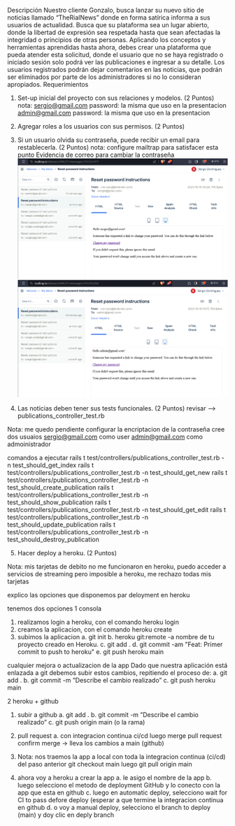 Descripción
Nuestro cliente Gonzalo, busca lanzar su nuevo sitio de noticias llamado “TheRialNews”
donde en forma satírica informa a sus usuarios de actualidad. Busca que su plataforma sea
un lugar abierto, donde la libertad de expresión sea respetada hasta que sean afectadas la
integridad o principios de otras personas.
Aplicando los conceptos y herramientas aprendidas hasta ahora, debes crear una
plataforma que pueda atender esta solicitud, donde el usuario que no se haya registrado o
iniciado sesión solo podrá ver las publicaciones e ingresar a su detalle. Los usuarios
registrados podrán dejar comentarios en las noticias, que podrán ser eliminados por parte
de los administradores si no lo consideran apropiados.
Requerimientos

1. Set-up inicial del proyecto con sus relaciones y modelos.
(2 Puntos)
nota:
sergio@gmail.com password: la misma que uso en la presentacion
admin@gmail.com password: la misma que uso en la presentacion
2. Agregar roles a los usuarios con sus permisos.
(2 Puntos)

3. Si un usuario olvida su contraseña, puede recibir un email para restablecerla.
(2 Puntos)
nota: configure mailtrap para satisfacer esta punto
Evidencia de correo para cambiar la contraseña
![Alt text](image.png)
![Alt text](image-1.png)


4. Las noticias deben tener sus tests funcionales.
(2 Puntos)
revisar --> publications_controller_test.rb

Nota: me quedo pendiente configurar la encriptacion de la contraseña
cree dos usuaios
sergio@gmail.com como user
admin@gmail.com  como admoinistrador

comandos a ejecutar
rails t test/controllers/publications_controller_test.rb -n test_should_get_index
rails t test/controllers/publications_controller_test.rb -n test_should_get_new
rails t test/controllers/publications_controller_test.rb -n test_should_create_publication
rails t test/controllers/publications_controller_test.rb -n test_should_show_publication
rails t test/controllers/publications_controller_test.rb -n test_should_get_edit
rails t test/controllers/publications_controller_test.rb -n test_should_update_publication
rails t test/controllers/publications_controller_test.rb -n test_should_destroy_publication


5. Hacer deploy a heroku.
(2 Puntos)

Nota: mis tarjetas de debito no me funcionaron en heroku, puedo acceder a servicios de streaming pero imposible a heroku, me rechazo todas mis tarjetas

explico las opciones que disponemos par deloyment en heroku

tenemos dos opciones
1 consola

1. realizamos login a heroku, con el comando heroku login
2. creamos la aplicacion, con el comando heroku create
3. subimos la aplicacion
	a. git init
	b. heroku git:remote -a nombre de tu proyecto creado en Heroku.
	c. git add .
	d. git commit -am "Feat: Primer commit to push to heroku"
	e. git push heroku main
	
cualquier mejora o actualizacion de la app
Dado que nuestra aplicación está enlazada a git debemos subir estos cambios,
repitiendo el proceso de:
	a. git add .
	b. git commit -m ”Describe el cambio realizado”
	c. git push heroku main

2 heroku + github

1. subir a github
	a. git add .
	b. git commit -m ”Describe el cambio realizado”
	c. git push origin main (o la rama)   
	
2. pull request
	a. con integracion continua ci/cd
	luego merge pull request
	confirm merge  -> lleva los cambios a main (github)

3. Nota: nos traemos la app a local con toda la integracion continua (ci/cd) del paso anterior
	git checkout main
	luego git pull origin main

4. ahora voy a heroku a crear la app
	a. 	le asigo el nombre de la app
	b. 	luego selecciono el metodo de deployment GitHub 	y lo conecto con la app que esta en github
	c. 	luego en automatic deploy, selecciono wait for CI to pass defore deploy (esperar a que termine la integracion continua en github
	d.	o voy a manual deploy, selecciono el branch  to deploy (main) y doy clic en deply branch 

